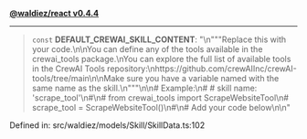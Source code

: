 [**@waldiez/react v0.4.4**](../../README.md)

***

> `const` **DEFAULT\_CREWAI\_SKILL\_CONTENT**: "\n\"\"\"Replace this with your code.\n\nYou can define any of the tools available in the crewai\_tools package.\nYou can explore the full list of available tools in the CrewAI Tools repository:\nhttps://github.com/crewAIInc/crewAI-tools/tree/main\n\nMake sure you have a variable named with the same name as the skill.\n\"\"\"\n\n# Example:\n# # skill name: 'scrape\_tool'\n#\n# from crewai\_tools import ScrapeWebsiteTool\n# scrape\_tool = ScrapeWebsiteTool()\n#\n# Add your code below\n\n"

Defined in: src/waldiez/models/Skill/SkillData.ts:102

